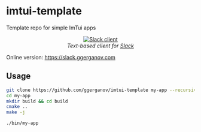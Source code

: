 # imtui-template

Template repo for simple ImTui apps

<p align="center">
  <a href="https://slack.ggerganov.com">
    <img alt="Slack client" src="https://user-images.githubusercontent.com/1991296/180660513-e9471200-11b1-4e79-bec0-e2d313dfd6a6.gif"></img>  
  </a>
  <br>
  <i>Text-based client for <a href="https://slack.com">Slack</a></i>
</p>

Online version: https://slack.ggerganov.com

## Usage

```bash
git clone https://github.com/ggerganov/imtui-template my-app --recursive
cd my-app
mkdir build && cd build
cmake ..
make -j

./bin/my-app
```
